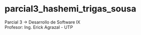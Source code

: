 # parcial3_hashemi_trigas_sousa
Parcial 3 -> Desarrollo de Software IX<br>
Profesor: Ing. Erick Agrazal - UTP
